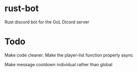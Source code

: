 # rust-bot
Rust discord bot for the GoL Dicord server

# Todo
Make code cleaner.
Make the player-list function properly async

Make message cooldown individual rather than global
